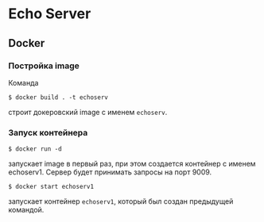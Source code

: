 # Echo Server

## Docker

### Постройка image

Команда

    $ docker build . -t echoserv

строит докеровский image с именем `echoserv`.

### Запуск контейнера

    $ docker run -d 

запускает image в первый раз, при этом создается контейнер с именем echoserv1. Сервер будет принимать запросы на порт 9009.

    $ docker start echoserv1
    
запускает контейнер `echoserv1`, который был создан предыдущей командой.
